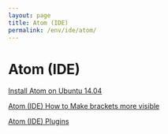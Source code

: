 ```yaml
---
layout: page
title: Atom (IDE)
permalink: /env/ide/atom/
---
```


# Atom (IDE)

[Install Atom on Ubuntu 14.04](/env/ide/atom/install-atom-on-ubuntu-14-04/)

[Atom (IDE) How to Make brackets more visible](/env/ide/atom/how-to-make-brackets-more-visible/)

[Atom (IDE) Plugins](/env/ide/atom/plugins/)
